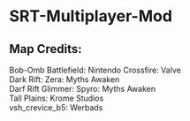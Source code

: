 # SRT-Multiplayer-Mod





## Map Credits:

Bob-Omb Battlefield: Nintendo
Crossfire: Valve  
Dark Rift: Zera: Myths Awaken  
Darf Rift Glimmer: Spyro: Myths Awaken  
Tall Plains: Krome Studios  
vsh_crevice_b5: Werbads  

